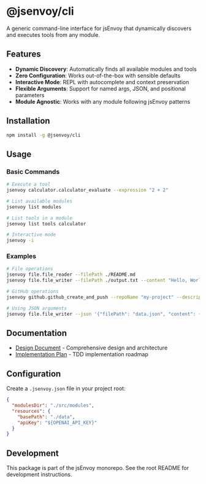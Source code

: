 # @jsenvoy/cli

A generic command-line interface for jsEnvoy that dynamically discovers and executes tools from any module.

## Features

- **Dynamic Discovery**: Automatically finds all available modules and tools
- **Zero Configuration**: Works out-of-the-box with sensible defaults
- **Interactive Mode**: REPL with autocomplete and context preservation
- **Flexible Arguments**: Support for named args, JSON, and positional parameters
- **Module Agnostic**: Works with any module following jsEnvoy patterns

## Installation

```bash
npm install -g @jsenvoy/cli
```

## Usage

### Basic Commands

```bash
# Execute a tool
jsenvoy calculator.calculator_evaluate --expression "2 + 2"

# List available modules
jsenvoy list modules

# List tools in a module
jsenvoy list tools calculator

# Interactive mode
jsenvoy -i
```

### Examples

```bash
# File operations
jsenvoy file.file_reader --filePath ./README.md
jsenvoy file.file_writer --filePath ./output.txt --content "Hello, World!"

# GitHub operations
jsenvoy github.github_create_and_push --repoName "my-project" --description "New project"

# Using JSON arguments
jsenvoy file.file_writer --json '{"filePath": "data.json", "content": {"key": "value"}}'
```

## Documentation

- [Design Document](docs/CLI_DESIGN.md) - Comprehensive design and architecture
- [Implementation Plan](docs/CLI_IMPLEMENTATION_PLAN.md) - TDD implementation roadmap

## Configuration

Create a `.jsenvoy.json` file in your project root:

```json
{
  "modulesDir": "./src/modules",
  "resources": {
    "basePath": "./data",
    "apiKey": "${OPENAI_API_KEY}"
  }
}
```

## Development

This package is part of the jsEnvoy monorepo. See the root README for development instructions.
